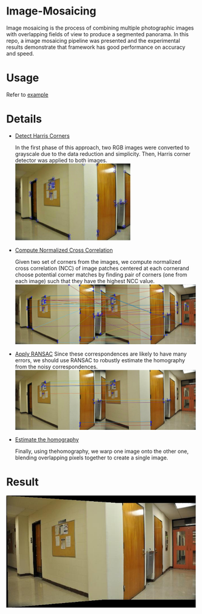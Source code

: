 # Image-Mosaicing
Image mosaicing is the process of combining multiple photographic images with overlapping fields of view to produce a segmented panorama. In this repo, a image mosaicing pipeline was presented and the experimental results demonstrate that framework has good performance on accuracy and speed.
# Usage
Refer to [example](https://github.com/zhangchicheng/Image-Mosaicing/blob/master/example.m)
# Details
* [Detect Harris Corners](https://github.com/zhangchicheng/Image-Mosaicing/blob/master/src/detectHarris.m)

  In the first phase of this approach, two RGB images were converted to grayscale due to the data reduction and simplicity. Then, Harris corner detector was applied to both images.
  ![alt text](https://github.com/zhangchicheng/Image-Mosaicing/blob/master/images/eg1/harriscorner1.jpg)

* [Compute Normalized Cross Correlation](https://github.com/zhangchicheng/Image-Mosaicing/blob/master/src/calcNormxcorrelation.m)

  Given two set of corners from the images, we compute normalized cross correlation (NCC) of image patches centered at each cornerand choose potential corner matches by finding pair of corners (one from each image) such that they have the highest NCC value.
  ![alt text](https://github.com/zhangchicheng/Image-Mosaicing/blob/master/images/eg1/badline.jpg)
  
* [Apply RANSAC](https://github.com/zhangchicheng/Image-Mosaicing/blob/master/src/runRANSAC.m)
  Since these correspondences are likely to have many errors, we should use RANSAC to robustly estimate the homography from the noisy correspondences.
   ![alt text](https://github.com/zhangchicheng/Image-Mosaicing/blob/master/images/eg1/goodline.jpg)
  
* [Estimate the homography](https://github.com/zhangchicheng/Image-Mosaicing/blob/master/src/findHomography.m)

  Finally, using thehomography, we warp one image onto the other one, blending overlapping pixels together to create a single image.
# Result
![alt text](https://github.com/zhangchicheng/Image-Mosaicing/blob/master/images/eg1/combined.jpg "combined")
